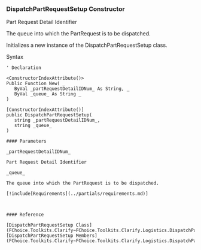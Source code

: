 ﻿### DispatchPartRequestSetup Constructor

Part Request Detail Identifier

The queue into which the PartRequest is to be dispatched.

Initializes a new instance of the DispatchPartRequestSetup class.

Syntax

```vbnet
' Declaration

<ConstructorIndexAttribute()>
Public Function New( _
   ByVal _partRequestDetailIDNum_ As String, _
   ByVal _queue_ As String _
)

[ConstructorIndexAttribute()]
public DispatchPartRequestSetup( 
   string _partRequestDetailIDNum_,
   string _queue_
)

#### Parameters

_partRequestDetailIDNum_

Part Request Detail Identifier

_queue_

The queue into which the PartRequest is to be dispatched.

[!include[Requirements](../partials/requirements.md)]



#### Reference

[DispatchPartRequestSetup Class](FChoice.Toolkits.Clarify~FChoice.Toolkits.Clarify.Logistics.DispatchPartRequestSetup.md)  
[DispatchPartRequestSetup Members](FChoice.Toolkits.Clarify~FChoice.Toolkits.Clarify.Logistics.DispatchPartRequestSetup_members.md)